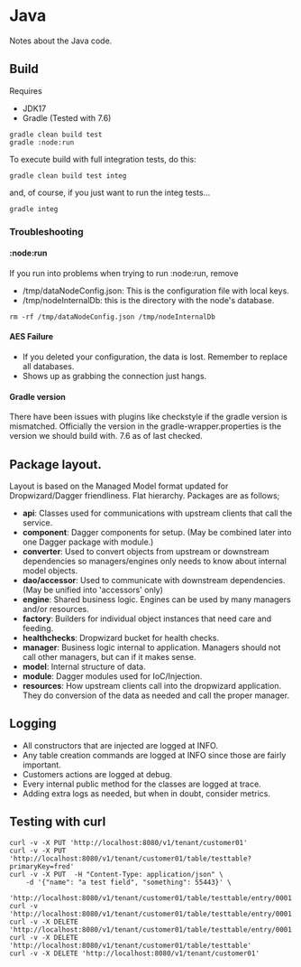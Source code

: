 # Java

Notes about the Java code.

## Build

Requires

* JDK17
* Gradle (Tested with 7.6)

```shell
gradle clean build test
gradle :node:run
```

To execute build with full integration tests, do this:

```shell
gradle clean build test integ
```

and, of course, if you just want to run the integ tests...

```shell
gradle integ
```

### Troubleshooting

#### :node:run

If you run into problems when trying to run :node:run, remove

* /tmp/dataNodeConfig.json: This is the configuration file with local keys.
* /tmp/nodeInternalDb: this is the directory with the node's database.

```shell
rm -rf /tmp/dataNodeConfig.json /tmp/nodeInternalDb
```

#### AES Failure

* If you deleted your configuration, the data is lost. Remember to replace all
  databases.
* Shows up as grabbing the connection just hangs.

#### Gradle version

There have been issues with plugins like checkstyle if the gradle version
is mismatched. Officially the version in the gradle-wrapper.properties
is the version we should build with. 7.6 as of last checked.

## Package layout.

Layout is based on the Managed Model format updated for Dropwizard/Dagger
friendliness. Flat hierarchy. Packages are as follows;

* **api**: Classes used for communications with upstream clients that call the
  service.
* **component**: Dagger components for setup. (May be combined later into one
  Dagger package with module.)
* **converter**: Used to convert objects from upstream or downstream
  dependencies so managers/engines only needs to know about internal model
  objects.
* **dao/accessor**: Used to communicate with downstream dependencies. (May be
  unified into 'accessors' only)
* **engine**: Shared business logic. Engines can be used by many managers and/or
  resources.
* **factory**: Builders for individual object instances that need care and
  feeding.
* **healthchecks**: Dropwizard bucket for health checks.
* **manager**: Business logic internal to application. Managers should not call
  other managers, but can if it makes sense.
* **model**: Internal structure of data.
* **module**: Dagger modules used for IoC/Injection.
* **resources**: How upstream clients call into the dropwizard application. They
  do conversion of the data as needed and call the proper manager.

## Logging

* All constructors that are injected are logged at INFO.
* Any table creation commands are logged at INFO since those are fairly
  important.
* Customers actions are logged at debug.
* Every internal public method for the classes are logged at trace.
* Adding extra logs as needed, but when in doubt, consider metrics.

## Testing with curl

```shell
curl -v -X PUT 'http://localhost:8080/v1/tenant/customer01'
curl -v -X PUT 'http://localhost:8080/v1/tenant/customer01/table/testtable?primaryKey=fred'
curl -v -X PUT  -H "Content-Type: application/json" \
    -d '{"name": "a test field", "something": 55443}' \
     'http://localhost:8080/v1/tenant/customer01/table/testtable/entry/0001'
curl -v 'http://localhost:8080/v1/tenant/customer01/table/testtable/entry/0001'
curl -v -X DELETE 'http://localhost:8080/v1/tenant/customer01/table/testtable/entry/0001'
curl -v -X DELETE 'http://localhost:8080/v1/tenant/customer01/table/testtable'
curl -v -X DELETE 'http://localhost:8080/v1/tenant/customer01'
```